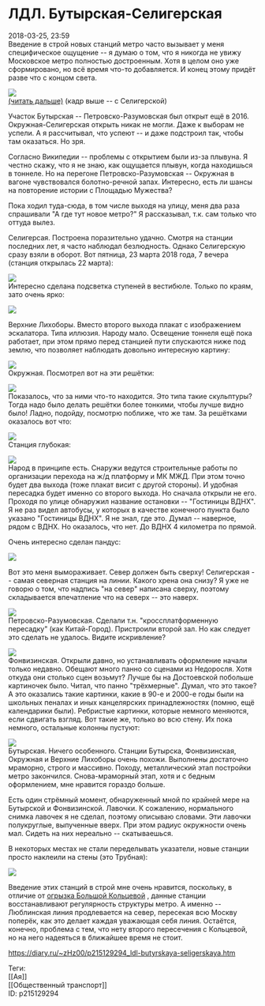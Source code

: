 ЛДЛ. Бутырская-Селигерская
===========================

   
 2018-03-25, 23:59   
  Введение в строй новых станций метро часто вызывает у меня специфическое ощущение -- я думаю о том, что я никогда не увижу Московское метро полностью достроенным. Хотя в целом оно уже сформировано, но всё время что-то добавляется. И конец этому придёт разве что с концом света.   
   
   [![](https://i.imgur.com/bRDkO5Ol.jpg)](https://i.imgur.com/bRDkO5O.jpg)     
  [(читать дальше)](https://zHz00.diary.ru/p215129294.htm?index=1#linkmore215129294m1)    (кадр выше -- с Селигерской)   
   
 Участок Бутырская -- Петровско-Разумовская был открыт ещё в 2016. Окружная-Селигерская открыть никак не могли. Даже к выборам не успели. А я рассчитывал, что успеют -- и даже подстроил так, чтобы там оказаться. Но зря.   
   
 Согласно Википедии -- проблемы с открытием были из-за плывуна. Я честно скажу, что я не знаю, как ощущается плывун, когда находишься в тоннеле. Но на перегоне Петровско-Разумовская -- Окружная в вагоне чувствовался болотно-речной запах. Интересно, есть ли шансы на повторение истории с Площадью Мужества?   
   
 Пока ходил туда-сюда, в том числе выходя на улицу, меня два раза спрашивали "А где тут новое метро?" Я рассказывал, т.к. сам только что оттуда вылез.   
   
 Селигерсая. Построена поразительно удачно. Смотря на станции последних лет, я часто наблюдал безлюдность. Однако Селигерскую сразу взяли в оборот. Вот пятница, 23 марта 2018 года, 7 вечера (станция открылась 22 марта):   
   
   [![](https://i.imgur.com/8jGFjr5l.jpg)](https://i.imgur.com/8jGFjr5.jpg)     
 Интересно сделана подсветка ступеней в вестибюле. Только по краям, зато очень ярко:   
   
   [![](https://i.imgur.com/6Qr6NeEl.jpg)](https://i.imgur.com/6Qr6NeE.jpg)     
   
 Верхние Лихоборы. Вместо второго выхода плакат с изображением эскалатора. Типа иллюзия. Народу мало. Освещение тоннеля ещё пока работает, при этом прямо перед станцией пути спускаются ниже под землю, что позволяет наблюдать довольно интересную картину:   
   
   [![](https://i.imgur.com/yOOWnxll.jpg)](https://i.imgur.com/yOOWnxl.jpg)     
 Окружная. Посмотрел вот на эти решётки:   
   
   [![](https://i.imgur.com/phrDiyjl.jpg)](https://i.imgur.com/phrDiyj.jpg)     
 Показалось, что за ними что-то находится. Это типа такие скульптуры? Тогда надо было делать решётки более тонкими, чтобы лучше видно было! Ладно, подойду, посмотрю поближе, что же там. За решётками оказалось вот что:   
   
   [![](https://i.imgur.com/2784Lx8l.jpg)](https://i.imgur.com/2784Lx8.jpg)     
 Станция глубокая:   
   
   [![](https://i.imgur.com/heIrQrCl.jpg)](https://i.imgur.com/heIrQrC.jpg)     
 Народ в принципе есть. Снаружи ведутся строительные работы по организации перехода на ж/д платформу и МК МЖД. При этом точно будет два выхода (тоже плакат висит с другой стороны). И удобная пересадка будет именно со второго выхода. Но сначала открыли не его. Проходя по улице обнаружил название остановки -- "Гостиницы ВДНХ". Я не раз видел автобусы, у которых в качестве конечного пункта было указано "Гостиницы ВДНХ". Я не знал, где это. Думал -- наверное, рядом с ВДНХ. Но оказалось, что нет. До ВДНХ 4 километра по прямой.   
   
 Очень интересно сделан пандус:   
   
   [![](https://i.imgur.com/JPSQWOkl.jpg)](https://i.imgur.com/JPSQWOk.jpg)     
   
 Вот это меня вымораживает. Север должен быть сверху! Селигерская -- самая северная станция на линии. Какого хрена она снизу? Я уже не говорю о том, что надпись "на север" написана сверху, поэтому складывается впечатление что на северх -- это наверх.   
   
   [![](https://i.imgur.com/hJCDr8tl.jpg)](https://i.imgur.com/hJCDr8t.jpg)     
 Петровско-Разумовская. Сделали т.н. "кроссплатформенную пересадку" (как Китай-Город). Пристроили второй зал. Но как следует это сделать не удалось. Видите искривление?   
   
   [![](https://i.imgur.com/2iYUjzYl.jpg)](https://i.imgur.com/2iYUjzY.jpg)     
 Фонвизинская. Открыли давно, но устанавливать оформление начали только недавно. Обещают много панно со сценами из Недоросля. Хотя откуда они столько сцен возьмут? Лучше бы на Достоевской побольше картиночек было. Читал, что панно "трёхмерные". Думал, что это такое? А это оказались такие картинки, какие в 90-е и 2000-е годы были на школьных пеналах и иных канцелярских принадлежностях (помню, ещё календарики были). Ребристые картинки, которые немного меняются, если сдвигать взгляд. Вот такие же, только во всю стену. Их пока немного, остальные колонны пустуют:   
   
   [![](https://i.imgur.com/NGd6wZUl.jpg)](https://i.imgur.com/NGd6wZU.jpg)     
 Бутырская. Ничего особенного. Станции Бутырска, Фонвизинская, Окружная и Верхние Лихоборы очень похожи. Выполнены достаточно мраморно, строго и массивно. Походу, металлический этап постройки метро закончился. Снова-мраморный этап, хотя и с бедным оформлением, мне нравится гораздо больше.   
   
 Есть один стрёмный момент, обнаруженный мной по крайней мере на Бутырской и Фонвизинской. Лавочки. К сожалению, нормального снимка лавочек я не сделал, поэтому описываю словами. Эти лавочки полукруглые, выпученные вверх. При этом радиус окружности очень мал. Сидеть на них нереально -- скатываешься.   
   
 В некоторых местах не стали переделывать указатели, новые станции просто наклеили на стены (это Трубная):   
   
   [![](https://i.imgur.com/GAfFMYLl.jpg)](https://i.imgur.com/GAfFMYL.jpg)     
   
 Введение этих станций в строй мне очень нравится, поскольку, в отличие от  [огрызка Большой Кольцевой](Огрызок%20Большой%20Кольцевой%20линии)  , данные станции восстанавливают регулярность структуры метро. А именно -- Люблинская линия продлевается на север, пересекая всю Москву поперёк, как это делает каждая уважающая себя линия. Остаётся, конечно, проблема с тем, что нету второго пересечения с Кольцевой, но на него надеяться в ближайшее время не стоит.   
     
    
 <https://diary.ru/~zHz00/p215129294_ldl-butyrskaya-seligerskaya.htm>   
   
 Теги:   
 [[Ая]]   
 [[Общественный транспорт]]   
 ID: p215129294